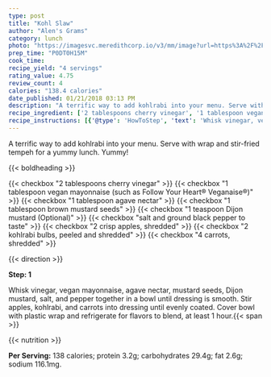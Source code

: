 ```yaml
---
type: post
title: "Kohl Slaw"
author: "Alen's Grams"
category: lunch
photo: "https://imagesvc.meredithcorp.io/v3/mm/image?url=https%3A%2F%2Fimages.media-allrecipes.com%2Fuserphotos%2F6864434.jpg"
prep_time: "P0DT0H15M"
cook_time: 
recipe_yield: "4 servings"
rating_value: 4.75
review_count: 4
calories: "138.4 calories"
date_published: 01/21/2018 03:13 PM
description: "A terrific way to add kohlrabi into your menu. Serve with wrap and stir-fried tempeh for a yummy lunch. Yummy!"
recipe_ingredient: ['2 tablespoons cherry vinegar', '1 tablespoon vegan mayonnaise (such as Follow Your Heart® Veganaise®)', '1 tablespoon agave nectar', '1 tablespoon brown mustard seeds', '1 teaspoon Dijon mustard', 'salt and ground black pepper to taste', '2 crisp apples, shredded', '2 kohlrabi bulbs, peeled and shredded', '4 carrots, shredded']
recipe_instructions: [{'@type': 'HowToStep', 'text': 'Whisk vinegar, vegan mayonnaise, agave nectar, mustard seeds, Dijon mustard, salt, and pepper together in a bowl until dressing is smooth. Stir apples, kohlrabi, and carrots into dressing until evenly coated. Cover bowl with plastic wrap and refrigerate for flavors to blend, at least 1 hour.\n'}]
---
```


A terrific way to add kohlrabi into your menu. Serve with wrap and stir-fried tempeh for a yummy lunch. Yummy! 

{{< boldheading >}}

{{< checkbox "2 tablespoons cherry vinegar" >}}
{{< checkbox "1 tablespoon vegan mayonnaise (such as Follow Your Heart® Veganaise®)" >}}
{{< checkbox "1 tablespoon agave nectar" >}}
{{< checkbox "1 tablespoon brown mustard seeds" >}}
{{< checkbox "1 teaspoon Dijon mustard  (Optional)" >}}
{{< checkbox "salt and ground black pepper to taste" >}}
{{< checkbox "2  crisp apples, shredded" >}}
{{< checkbox "2  kohlrabi bulbs, peeled and shredded" >}}
{{< checkbox "4  carrots, shredded" >}}


{{< direction >}}

**Step: 1**

Whisk vinegar, vegan mayonnaise, agave nectar, mustard seeds, Dijon mustard, salt, and pepper together in a bowl until dressing is smooth. Stir apples, kohlrabi, and carrots into dressing until evenly coated. Cover bowl with plastic wrap and refrigerate for flavors to blend, at least 1 hour.{{< span >}}

{{< nutrition >}}

**Per Serving:** 138 calories; protein 3.2g; carbohydrates 29.4g; fat 2.6g; sodium 116.1mg.